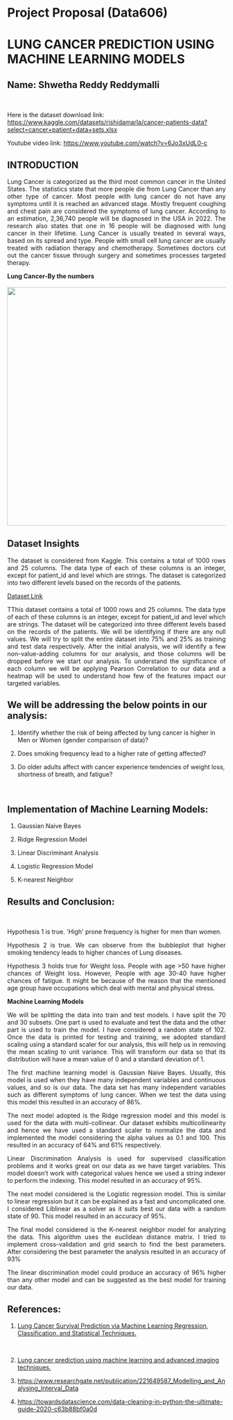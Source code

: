 # Project Proposal (Data606)

# LUNG CANCER PREDICTION USING MACHINE LEARNING MODELS

## Name: Shwetha Reddy Reddymalli
<br />

Here is the dataset download link: https://www.kaggle.com/datasets/rishidamarla/cancer-patients-data?select=cancer+patient+data+sets.xlsx

Youtube video link: https://www.youtube.com/watch?v=6Jo3xUdL0-c

## INTRODUCTION

<p align='justify'>Lung Cancer is categorized as the third most common cancer in the United States. The statistics state that more people die from Lung Cancer than any other type of cancer. Most people with lung cancer do not have any symptoms until it is reached an advanced stage. Mostly frequent coughing and chest pain are considered the symptoms of lung cancer. According to an estimation, 2,36,740 people will be diagnosed in the USA in 2022. The research also states that one in 16 people will be diagnosed with lung cancer in their lifetime. Lung Cancer is usually treated in several ways, based on its spread and type. People with small cell lung cancer are usually treated with radiation therapy and chemotherapy. Sometimes doctors cut out the cancer tissue through surgery and sometimes processes targeted therapy.
<br />

**Lung Cancer-By the numbers** 
<br />
<br />
<img src="https://images.ctfassets.net/yixw23k2v6vo/1OP4r4gfD87wjbCf4KjLOr/a4a306da0ed8380f3bdba2bf6979a578/LUNG_INFO_stats.png?fit=thumb&w=1648&h=928" width="550"/>
<br />

## Dataset Insights

<p align='justify'>The dataset is considered from Kaggle. This contains a total of 1000 rows and 25 columns. The data type of each of these columns is an integer, except for patient_id and level which are strings. The dataset is categorized into two different levels based on the records of the patients.
<br />

[Dataset Link](https://www.kaggle.com/datasets/rishidamarla/cancer-patients-data?select=cancer+patient+data+sets.xlsx)
<br />

<p align='justify'>TThis dataset contains a total of 1000 rows and 25 columns. The data type of each of these columns is an integer, except for patient_id and level which are strings. The dataset will be categorized into three different levels based on the records of the patients. We will be identifying if there are any null values. We will try to split the entire dataset into 75% and 25% as training and test data respectively. After the initial analysis, we will identify a few non-value-adding columns for our analysis, and those columns will be dropped before we start our analysis. To understand the significance of each column we will be applying Pearson Correlation to our data and a heatmap will be used to understand how few of the features impact our targeted variables. 
<br />

## We will be addressing the below points in our analysis:

1. Identify whether the risk of being affected by lung cancer is higher in Men or Women (gender comparison of data)?

2. Does smoking frequency lead to a higher rate of getting affected?

3. Do older adults affect with cancer experience tendencies of weight loss, shortness of breath, and fatigue?
<br />

## Implementation of Machine Learning Models:

1. Gaussian Naive Bayes

2. Ridge Regression Model

3. Linear Discriminant Analysis

4. Logistic Regression Model

5. K-nearest Neighbor

 ## Results and Conclusion:
<br />
 <p align='justify'>Hypothesis 1 is true. 'High' prone frequency is higher for men than women.<br>
 <p align='justify'>Hypothesis 2 is true. We can observe from the bubbleplot that higher smoking tendency leads to higher chances of Lung diseases.
 <p align='justify'>Hypothesis 3 holds true for Weight loss. People with age >50 have higher chances of Weight loss. However, People with age 30-40 have higher chances of fatigue. It might be because of the reason that the mentioned age group have occupations which deal with mental and physical stress.
<br />


**Machine Learning Models** 
 <p align='justify'>We will be splitting the data into train and test models. I have split the 70 and 30 subsets. One part is used to evaluate and test the data and the other part is used to train the model. I have considered a random state of 102. Once the data is printed for testing and training, we adopted standard scaling using a standard scaler for our analysis, this will help us in removing the mean scaling to unit variance. This will transform our data so that its distribution will have a mean value of 0 and a standard deviation of 1.
<br />

<p align='justify'>The first machine learning model is Gaussian Naive Bayes. Usually, this model is used when they have many independent variables and continuous values, and so is our data. The data set has many independent variables such as different symptoms of lung cancer. When we test the data using this model this resulted in an accuracy of 86%.
 

<p align='justify'>The next model adopted is the Ridge regression model and this model is used for the data with multi-collinear. Our dataset exhibits multicollinearity and hence we have used a standard scaler to normalize the data and implemented the model considering the alpha values as 0.1 and 100. This resulted in an accuracy of 64% and 61% respectively.
<p align='justify'>Linear Discrimination Analysis is used for supervised classification problems and it works great on our data as we have target variables. This model doesn’t work with categorical values hence we used a string indexer to perform the indexing. This model resulted in an accuracy of 95%.

<p align='justify'>The next model considered is the Logistic regression model. This is similar to linear regression but it can be explained as a fast and uncomplicated one. I considered Liblinear as a solver as it suits best our data with a random state of 90. This model resulted in an accuracy of 95%.

<p align='justify'>The final model considered is the K-nearest neighbor model for analyzing the data. This algorithm uses the euclidean distance matrix. I tried to implement cross-validation and grid search to find the best parameters. After considering the best parameter the analysis resulted in an accuracy of 93%

<p align='justify'>The linear discrimination model could produce an accuracy of 96% higher than any other model and can be suggested as the best model for training our data.
<br />

  ## References:

  1. [Lung Cancer Survival Prediction via Machine Learning Regression, Classification, and Statistical Techniques. ](https://www.ncbi.nlm.nih.gov/pmc/articles/PMC6634305/#:~:text=Studies%20have%20evaluated%20lung%20cancer%20patient%20survival%20by,%5D%2C%20and%20ensemble%20clustering-based%20approaches%20%5B%206%20%5D.)
<br />

2. [Lung cancer prediction using machine learning and advanced imaging techniques. ](https://pubmed.ncbi.nlm.nih.gov/30050768/)

3. https://www.researchgate.net/publication/221649587_Modelling_and_Analysing_Interval_Data
4. https://towardsdatascience.com/data-cleaning-in-python-the-ultimate-guide-2020-c63b88bf0a0d
